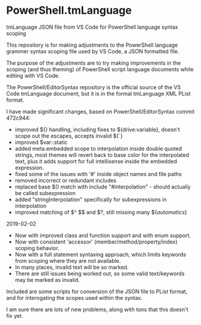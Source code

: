 # PowerShell.tmLanguage
tmLanguage JSON file from VS Code for PowerShell language syntax scoping

This repository is for making adjustments to the PowerShell language grammer syntax scoping file used by VS Code, a JSON formatted file.

The purpose of the adjustments are to try making improvements in the scoping (and thus theming) of PowerShell script language documents while editing with VS Code.

The PowerShell/EditorSyntax repository is the official source of the VS Code tmLanguage document, but it is in the formal tmLanguage XML PList format.

I have made significant changes, based on PowerShell/EditorSyntax commit 472c944:
- improved ${} handling, including fixes to ${drive:variable}, doesn't scope out the escapes, accepts invalid ${\`}
- improved $var::static
- added meta.embedded scope to interpolation inside double quoted strings, most themes will revert back to base color for the interpolated text, plus it adds support for full intellisense inside the embedded expression.
- fixed some of the issues with '#' inside object names and file paths
- removed incorrect or redundant includes
- replaced base $() match with include "#interpolation" - should actually be called subexpression
- added "stringInterpolation" specifically for subexpressions in interpolation
- improved matching of $^ $$ and $?, still missing many ${_automatics_}

2019-02-02
- Now with improved class and function support and with enum support.
- Now with consistent 'accessor' (member/method/property/index) scoping behavior.
- Now with a full statement syntaxing approach, which limits keywords from scoping where they are not available.
- In many places, invalid text will be so marked.
- There are still issues being worked out, so some valid text/keywords may be marked as invalid.

Included are some scripts for conversion of the JSON file to PList format, and for interogating the scopes used within the syntax.

I am sure there are lots of new problems, along with tons that this doesn't fix yet.
